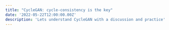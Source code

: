 ```yaml
---
title: "CycleGAN: cycle-consistency is the key"
date: '2022-05-22T12:00:00.00Z'
description: 'Lets understand CycleGAN with a discussion and practice'
---
```



